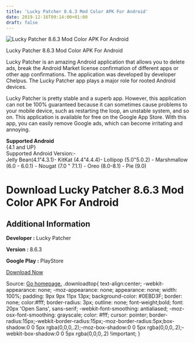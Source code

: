 ```yaml
---
title: 'Lucky Patcher 8.6.3 Mod Color APK For Android'
date: 2019-12-16T09:14:00+01:00
draft: false
---
```


![Lucky Patcher 8.6.3 Mod Color APK For Android](https://i0.wp.com/apkhome.net/wp-content/uploads/2019/11/Lucky-Patcher-8.6.3-Mod-Color.png "Lucky Patcher 8.6.3 Mod Color APK For Android")

  

Lucky Patcher 8.6.3 Mod Color APK For Android

Lucky Patcher is an amazing Android application that allows you to delete ads, break the Android Market license confirmation of different apps or other app confirmations. The application was developed by developer Chelpus. The Lucky Patcher app plays a major role for rooted Android devices.

Lucky Patcher is pretty stable and a superb app. However, this application can not be 100% guaranteed because it can sometimes cause problems to your mobile device, such as restarting the loop, an unstable system, and so on. This application is available for free on the Google App Store. With this app, you can easily remove Google ads, which can become irritating and annoying.

**Supported Android**  
{4.1 and UP}  
Supported Android Version:-  
Jelly Bean(4.1"4.3.1)- KitKat (4.4"4.4.4)- Lollipop (5.0"5.0.2) - Marshmallow (6.0 - 6.0.1) - Nougat (7.0 " 7.1.1) - Oreo (8.0-8.1) - Pie (9.0)

Download Lucky Patcher 8.6.3 Mod Color APK For Android
======================================================

Additional Information
----------------------

**Developer :** Lucky Patcher

**Version :** 8.6.3

**Google Play :** PlayStore

  

[Download Now](https://store4app.co/post/lucky-patcher-8-6-3-mod-color-apk-for-android_1574597470)

  
Source: [Go homepage.](https://store4app.co/post/lucky-patcher-8-6-3-mod-color-apk-for-android_1574597470) .downloadtop{ text-align:center; -webkit-appearance: none; -moz-appearance: none; appearance: none; width: 100%; padding: 9px 9px 11px 13px; background-color: #0EBD3F; border: none; color:#fff; border-radius: 3px; outline: none; font-weight;bold; font: 20px 'Open Sans', sans-serif; -webkit-font-smoothing: antialiased; -moz-osx-font-smoothing: grayscale; color: #fff; cursor: pointer; border-radius:15px;-webkit-border-radius:15px;-moz-border-radius:5px;box-shadow:0 0 5px rgba(0,0,0,.2);-moz-box-shadow:0 0 5px rgba(0,0,0,.2);-webkit-box-shadow:0 0 5px rgba(0,0,0,.2) !important; }